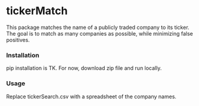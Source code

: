 # tickerMatch
This package matches the name of a publicly traded company to its ticker. The goal is to match as many companies as possible, while minimizing false positives. 

<h3>Installation</h3>

pip installation is TK. For now, download zip file and run locally.

<h3>Usage</h3>

Replace tickerSearch.csv with a spreadsheet of the company names.

